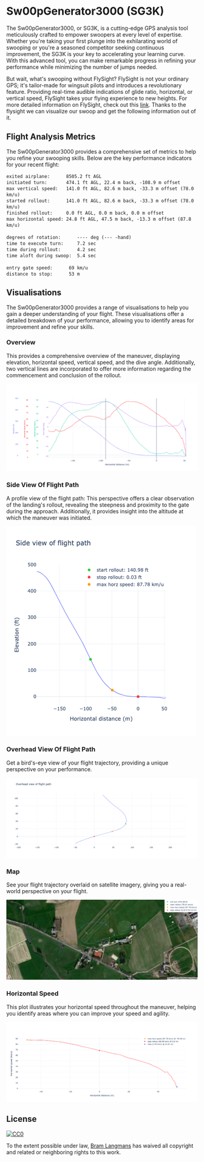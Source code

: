 # Sw00pGenerator3000 (SG3K)

The Sw00pGenerator3000, or SG3K, is a cutting-edge GPS analysis tool meticulously crafted to empower swoopers at every level of expertise. Whether you're taking your first plunge into the exhilarating world of swooping or you're a seasoned competitor seeking continuous improvement, the SG3K is your key to accelerating your learning curve. With this advanced tool, you can make remarkable progress in refining your performance while minimizing the number of jumps needed.

But wait, what's swooping without FlySight? FlySight is not your ordinary GPS; it's tailor-made for wingsuit pilots and introduces a revolutionary feature. Providing real-time audible indications of glide ratio, horizontal, or vertical speed, FlySight takes your flying experience to new heights. For more detailed information on FlySight, check out this [link](https://github.com/flysight/flysight). Thanks to the flysight we can visualize our swoop and get the following information out of it.

## Flight Analysis Metrics

The Sw00pGenerator3000 provides a comprehensive set of metrics to help you refine your swooping skills. Below are the key performance indicators for your recent flight:

```
exited airplane:      8505.2 ft AGL
initiated turn:       474.1 ft AGL, 22.4 m back, -108.9 m offset
max vertical speed:   141.0 ft AGL, 82.6 m back, -33.3 m offset (78.0 km/u)
started rollout:      141.0 ft AGL, 82.6 m back, -33.3 m offset (78.0 km/u)
finished rollout:     0.0 ft AGL, 0.0 m back, 0.0 m offset
max horizontal speed: 24.8 ft AGL, 47.5 m back, -13.3 m offset (87.8 km/u)

degrees of rotation:      ---- deg (--- -hand)
time to execute turn:     7.2 sec
time during rollout:      4.2 sec
time aloft during swoop:  5.4 sec

entry gate speed:      69 km/u
distance to stop:      53 m
```

## Visualisations

The Sw00pGenerator3000 provides a range of visualisations to help you gain a deeper understanding of your flight. These visualisations offer a detailed breakdown of your performance, allowing you to identify areas for improvement and refine your skills.

### Overview

This provides a comprehensive overview of the maneuver, displaying elevation, horizontal speed, vertical speed, and the dive angle. Additionally, two vertical lines are incorporated to offer more information regarding the commencement and conclusion of the rollout.

![overview](notebook/img/overview.png)

### Side View Of Flight Path

A profile view of the flight path: This perspective offers a clear observation of the landing's rollout, revealing the steepness and proximity to the gate during the approach. Additionally, it provides insight into the altitude at which the maneuver was initiated.

![sideview](notebook/img/sideview.png)

### Overhead View Of Flight Path

Get a bird's-eye view of your flight trajectory, providing a unique perspective on your performance.

![overhead](notebook/img/overhead.png)

### Map

See your flight trajectory overlaid on satellite imagery, giving you a real-world perspective on your flight.

![map](notebook/img/map.png)

### Horizontal Speed

This plot illustrates your horizontal speed throughout the maneuver, helping you identify areas where you can improve your speed and agility.

![speed](notebook/img/speed.png)

## License

[![CC0](https://licensebuttons.net/p/zero/1.0/88x31.png)](https://creativecommons.org/publicdomain/zero/1.0/)

To the extent possible under law, [Bram Langmans](https://mts.io) has waived all copyright and related or neighboring rights to this work.